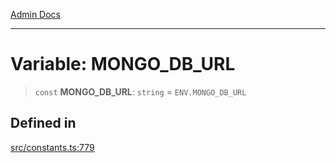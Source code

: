 [Admin Docs](/)

***

# Variable: MONGO\_DB\_URL

> `const` **MONGO\_DB\_URL**: `string` = `ENV.MONGO_DB_URL`

## Defined in

[src/constants.ts:779](https://github.com/Suyash878/talawa-api/blob/cfd688207611ba245c99edd8dbaccb2cdbf6a043/src/constants.ts#L779)
